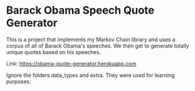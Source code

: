 # Barack Obama Speech Quote Generator

This is a project that implements my Markov Chain library and uses a corpus of all of Barack Obama's speeches. We then 
get to generate totally unique quotes based on his speeches. 

Link: https://obama-quote-generator.herokuapp.com

Ignore the folders data_types and extra. They were used for learning purposes. 